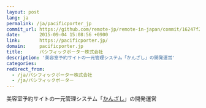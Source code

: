 ```yaml
---
layout: post
lang: ja
permalink: /ja/pacificporter_jp
commit_url: https://github.com/remote-jp/remote-in-japan/commit/16247f2598ef1959b193705b0a3f7c358f13922e
date:       2015-09-04 15:08:56 +0900
link:       https://pacificporter.jp/
domain:     pacificporter.jp
title:      パシフィックポーター株式会社
description: '美容室予約サイトの一元管理システム「かんざし」の開発運営'
categories: 
redirect_from:
  - /ja/パシフィックポーター株式会社
  - /ja/パシフィックポーター
---
```


<p>美容室予約サイトの一元管理システム「<a href="https://kanzashi.com/">かんざし</a>」の開発運営</p>
